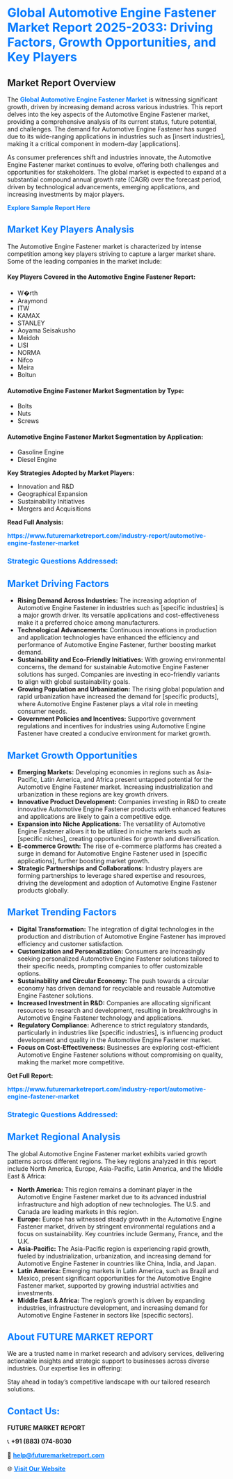 <h1 style="color: #007BFF;">Global Automotive Engine Fastener Market Report 2025-2033: Driving Factors, Growth Opportunities, and Key Players</h1>

<section id="overview">
<h2>Market Report Overview</h2>
<p>The <a href="https://www.futuremarketreport.com/industry-report/automotive-engine-fastener-market" style="color: #007BFF; text-decoration: none;"><strong>Global Automotive Engine Fastener Market</strong></a> is witnessing significant growth, driven by increasing demand across various industries. This report delves into the key aspects of the Automotive Engine Fastener market, providing a comprehensive analysis of its current status, future potential, and challenges. The demand for Automotive Engine Fastener has surged due to its wide-ranging applications in industries such as [insert industries], making it a critical component in modern-day [applications].</p>
<p>As consumer preferences shift and industries innovate, the Automotive Engine Fastener market continues to evolve, offering both challenges and opportunities for stakeholders. The global market is expected to expand at a substantial compound annual growth rate (CAGR) over the forecast period, driven by technological advancements, emerging applications, and increasing investments by major players.</p>
</section>

<section id="overview">
<p><a href="https://www.futuremarketreport.com/request-sample/reportId=89744" style="color: #007BFF; text-decoration: none;"><strong>Explore Sample Report Here</strong></a></p>
</section>

<section id="key-players">
<h2 style="color: #007BFF;">Market Key Players Analysis</h2>
<p>The Automotive Engine Fastener market is characterized by intense competition among key players striving to capture a larger market share. Some of the leading companies in the market include:</p>
<h4>Key Players Covered in the Automotive Engine Fastener Report:</h4>
<ul><li>W�rth</li><li>Araymond</li><li>ITW</li><li>KAMAX</li><li>STANLEY</li><li>Aoyama Seisakusho</li><li>Meidoh</li><li>LISI</li><li>NORMA</li><li>Nifco</li><li>Meira</li><li>Boltun</li></ul>
<h4>Automotive Engine Fastener Market Segmentation by Type:</h4>
<ul><li>Bolts</li><li>Nuts</li><li>Screws</li></ul>

<h4>Automotive Engine Fastener Market Segmentation by Application:</h4>
<ul><li>Gasoline Engine</li><li>Diesel Engine</li></ul>
<p><strong>Key Strategies Adopted by Market Players:</strong></p>
<ul>
<li>Innovation and R&D</li>
<li>Geographical Expansion</li>
<li>Sustainability Initiatives</li>
<li>Mergers and Acquisitions</li>
</ul>
</section>

<section>
<p><strong>Read Full Analysis: </strong></p><a href="https://www.futuremarketreport.com/industry-report/automotive-engine-fastener-market" style="color: #007BFF; text-decoration: none;"><strong>https://www.futuremarketreport.com/industry-report/automotive-engine-fastener-market</strong></a>
<h3 style="color: #007BFF;">Strategic Questions Addressed:</h3>
</section>

<section id="driving-factors">
<h2 style="color: #007BFF;">Market Driving Factors</h2>
<ul>
<li><strong>Rising Demand Across Industries:</strong> The increasing adoption of Automotive Engine Fastener in industries such as [specific industries] is a major growth driver. Its versatile applications and cost-effectiveness make it a preferred choice among manufacturers.</li>
<li><strong>Technological Advancements:</strong> Continuous innovations in production and application technologies have enhanced the efficiency and performance of Automotive Engine Fastener, further boosting market demand.</li>
<li><strong>Sustainability and Eco-Friendly Initiatives:</strong> With growing environmental concerns, the demand for sustainable Automotive Engine Fastener solutions has surged. Companies are investing in eco-friendly variants to align with global sustainability goals.</li>
<li><strong>Growing Population and Urbanization:</strong> The rising global population and rapid urbanization have increased the demand for [specific products], where Automotive Engine Fastener plays a vital role in meeting consumer needs.</li>
<li><strong>Government Policies and Incentives:</strong> Supportive government regulations and incentives for industries using Automotive Engine Fastener have created a conducive environment for market growth.</li>
</ul>
</section>

<section id="growth-opportunities">
<h2 style="color: #007BFF;">Market Growth Opportunities</h2>
<ul>
<li><strong>Emerging Markets:</strong> Developing economies in regions such as Asia-Pacific, Latin America, and Africa present untapped potential for the Automotive Engine Fastener market. Increasing industrialization and urbanization in these regions are key growth drivers.</li>
<li><strong>Innovative Product Development:</strong> Companies investing in R&D to create innovative Automotive Engine Fastener products with enhanced features and applications are likely to gain a competitive edge.</li>
<li><strong>Expansion into Niche Applications:</strong> The versatility of Automotive Engine Fastener allows it to be utilized in niche markets such as [specific niches], creating opportunities for growth and diversification.</li>
<li><strong>E-commerce Growth:</strong> The rise of e-commerce platforms has created a surge in demand for Automotive Engine Fastener used in [specific applications], further boosting market growth.</li>
<li><strong>Strategic Partnerships and Collaborations:</strong> Industry players are forming partnerships to leverage shared expertise and resources, driving the development and adoption of Automotive Engine Fastener products globally.</li>
</ul>
</section>

<section id="trending-factors">
<h2 style="color: #007BFF;">Market Trending Factors</h2>
<ul>
<li><strong>Digital Transformation:</strong> The integration of digital technologies in the production and distribution of Automotive Engine Fastener has improved efficiency and customer satisfaction.</li>
<li><strong>Customization and Personalization:</strong> Consumers are increasingly seeking personalized Automotive Engine Fastener solutions tailored to their specific needs, prompting companies to offer customizable options.</li>
<li><strong>Sustainability and Circular Economy:</strong> The push towards a circular economy has driven demand for recyclable and reusable Automotive Engine Fastener solutions.</li>
<li><strong>Increased Investment in R&D:</strong> Companies are allocating significant resources to research and development, resulting in breakthroughs in Automotive Engine Fastener technology and applications.</li>
<li><strong>Regulatory Compliance:</strong> Adherence to strict regulatory standards, particularly in industries like [specific industries], is influencing product development and quality in the Automotive Engine Fastener market.</li>
<li><strong>Focus on Cost-Effectiveness:</strong> Businesses are exploring cost-efficient Automotive Engine Fastener solutions without compromising on quality, making the market more competitive.</li>
</ul>
</section>

<section>
<p><strong>Get Full Report: </strong></p><a href="https://www.futuremarketreport.com/industry-report/automotive-engine-fastener-market" style="color: #007BFF; text-decoration: none;"><strong>https://www.futuremarketreport.com/industry-report/automotive-engine-fastener-market</strong></a>
<h3 style="color: #007BFF;">Strategic Questions Addressed:</h3>
</section>


<section id="regional-analysis">
<h2 style="color: #007BFF;">Market Regional Analysis</h2>
<p>The global Automotive Engine Fastener market exhibits varied growth patterns across different regions. The key regions analyzed in this report include North America, Europe, Asia-Pacific, Latin America, and the Middle East & Africa:</p>
<ul>
<li><strong>North America:</strong> This region remains a dominant player in the Automotive Engine Fastener market due to its advanced industrial infrastructure and high adoption of new technologies. The U.S. and Canada are leading markets in this region.</li>
<li><strong>Europe:</strong> Europe has witnessed steady growth in the Automotive Engine Fastener market, driven by stringent environmental regulations and a focus on sustainability. Key countries include Germany, France, and the U.K.</li>
<li><strong>Asia-Pacific:</strong> The Asia-Pacific region is experiencing rapid growth, fueled by industrialization, urbanization, and increasing demand for Automotive Engine Fastener in countries like China, India, and Japan.</li>
<li><strong>Latin America:</strong> Emerging markets in Latin America, such as Brazil and Mexico, present significant opportunities for the Automotive Engine Fastener market, supported by growing industrial activities and investments.</li>
<li><strong>Middle East & Africa:</strong> The region’s growth is driven by expanding industries, infrastructure development, and increasing demand for Automotive Engine Fastener in sectors like [specific sectors].</li>
</ul>
</section>

<footer>
<h2 style="color: #007BFF;">About FUTURE MARKET REPORT</h2>
<p>We are a trusted name in market research and advisory services, delivering actionable insights and strategic support to businesses across diverse industries. Our expertise lies in offering:</p>

<p>Stay ahead in today’s competitive landscape with our tailored research solutions.</p>

<h2 style="color: #007BFF;">Contact Us:</h2>
<p><strong>FUTURE MARKET REPORT</strong></p>
<p>📞 <strong>+91 (883) 074-8030</strong></p>
<p>📧 <strong><a href="mailto:help@futuremarketreport.com" style="color: #007BFF;">help@futuremarketreport.com</a></strong></p>
<p>🌐 <strong><a href="https://www.futuremarketreport.com/" style="color: #007BFF;">Visit Our Website</a></strong></p>
</footer>
